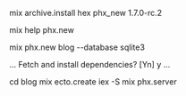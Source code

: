 mix archive.install hex phx_new 1.7.0-rc.2 

mix help phx.new

mix phx.new blog --database sqlite3

...
Fetch and install dependencies? [Yn] y
...

cd blog
mix ecto.create
iex -S mix phx.server
